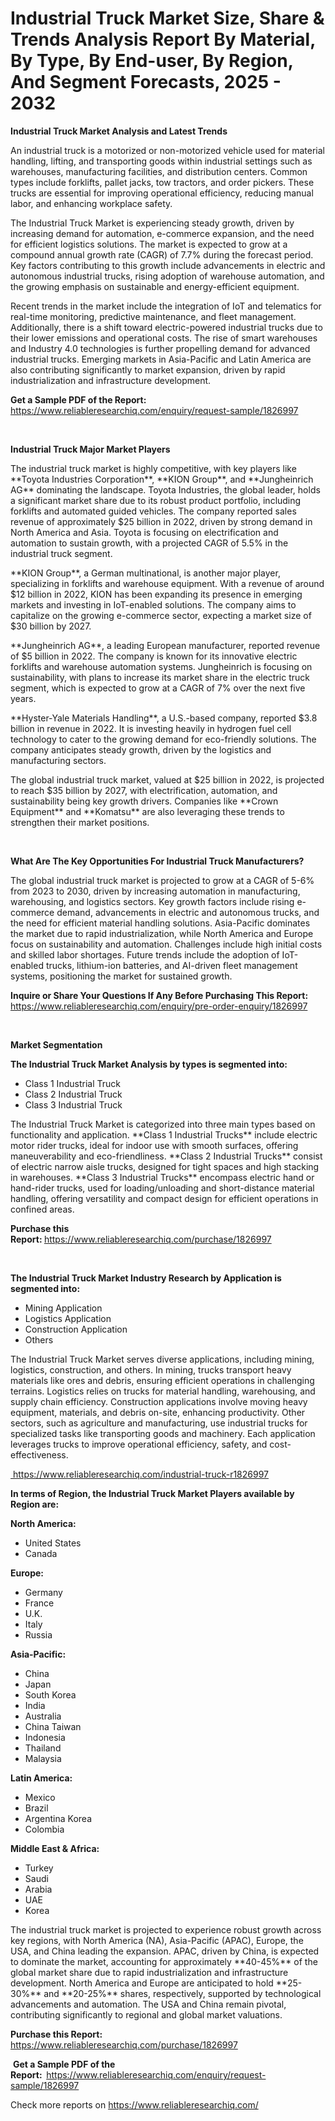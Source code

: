 <p><h1>Industrial Truck Market Size, Share & Trends Analysis Report By Material, By Type, By End-user, By Region, And Segment Forecasts, 2025 - 2032</h1></p><p><strong>Industrial Truck Market Analysis and Latest Trends</strong></p>
<p><p>An industrial truck is a motorized or non-motorized vehicle used for material handling, lifting, and transporting goods within industrial settings such as warehouses, manufacturing facilities, and distribution centers. Common types include forklifts, pallet jacks, tow tractors, and order pickers. These trucks are essential for improving operational efficiency, reducing manual labor, and enhancing workplace safety.</p><p>The Industrial Truck Market is experiencing steady growth, driven by increasing demand for automation, e-commerce expansion, and the need for efficient logistics solutions. The market is expected to grow at a compound annual growth rate (CAGR) of 7.7% during the forecast period. Key factors contributing to this growth include advancements in electric and autonomous industrial trucks, rising adoption of warehouse automation, and the growing emphasis on sustainable and energy-efficient equipment.</p><p>Recent trends in the market include the integration of IoT and telematics for real-time monitoring, predictive maintenance, and fleet management. Additionally, there is a shift toward electric-powered industrial trucks due to their lower emissions and operational costs. The rise of smart warehouses and Industry 4.0 technologies is further propelling demand for advanced industrial trucks. Emerging markets in Asia-Pacific and Latin America are also contributing significantly to market expansion, driven by rapid industrialization and infrastructure development.</p></p>
<p><strong>Get a Sample PDF of the Report:&nbsp;</strong> <a href="https://www.reliableresearchiq.com/enquiry/request-sample/1826997?utm_campaign=1129&utm_medium=2&utm_source=Github&utm_content=ia&utm_term=23012025&utm_id=industrial-truck">https://www.reliableresearchiq.com/enquiry/request-sample/1826997</a></p>
<p>&nbsp;</p>
<p><strong>Industrial Truck Major Market Players</strong></p>
<p><p>The industrial truck market is highly competitive, with key players like **Toyota Industries Corporation**, **KION Group**, and **Jungheinrich AG** dominating the landscape. Toyota Industries, the global leader, holds a significant market share due to its robust product portfolio, including forklifts and automated guided vehicles. The company reported sales revenue of approximately $25 billion in 2022, driven by strong demand in North America and Asia. Toyota is focusing on electrification and automation to sustain growth, with a projected CAGR of 5.5% in the industrial truck segment.</p><p>**KION Group**, a German multinational, is another major player, specializing in forklifts and warehouse equipment. With a revenue of around $12 billion in 2022, KION has been expanding its presence in emerging markets and investing in IoT-enabled solutions. The company aims to capitalize on the growing e-commerce sector, expecting a market size of $30 billion by 2027.</p><p>**Jungheinrich AG**, a leading European manufacturer, reported revenue of $5 billion in 2022. The company is known for its innovative electric forklifts and warehouse automation systems. Jungheinrich is focusing on sustainability, with plans to increase its market share in the electric truck segment, which is expected to grow at a CAGR of 7% over the next five years.</p><p>**Hyster-Yale Materials Handling**, a U.S.-based company, reported $3.8 billion in revenue in 2022. It is investing heavily in hydrogen fuel cell technology to cater to the growing demand for eco-friendly solutions. The company anticipates steady growth, driven by the logistics and manufacturing sectors.</p><p>The global industrial truck market, valued at $25 billion in 2022, is projected to reach $35 billion by 2027, with electrification, automation, and sustainability being key growth drivers. Companies like **Crown Equipment** and **Komatsu** are also leveraging these trends to strengthen their market positions.</p></p>
<p>&nbsp;</p>
<p><strong>What Are The Key Opportunities For Industrial Truck Manufacturers?</strong></p>
<p><p>The global industrial truck market is projected to grow at a CAGR of 5-6% from 2023 to 2030, driven by increasing automation in manufacturing, warehousing, and logistics sectors. Key growth factors include rising e-commerce demand, advancements in electric and autonomous trucks, and the need for efficient material handling solutions. Asia-Pacific dominates the market due to rapid industrialization, while North America and Europe focus on sustainability and automation. Challenges include high initial costs and skilled labor shortages. Future trends include the adoption of IoT-enabled trucks, lithium-ion batteries, and AI-driven fleet management systems, positioning the market for sustained growth.</p></p>
<p><strong>Inquire or Share Your Questions If Any Before Purchasing This Report:</strong> <a href="https://www.reliableresearchiq.com/enquiry/pre-order-enquiry/1826997?utm_campaign=1129&utm_medium=2&utm_source=Github&utm_content=ia&utm_term=23012025&utm_id=industrial-truck">https://www.reliableresearchiq.com/enquiry/pre-order-enquiry/1826997</a></p>
<p>&nbsp;</p>
<p><strong>Market Segmentation</strong></p>
<p><strong>The Industrial Truck Market Analysis by types is segmented into:</strong></p>
<p><ul><li>Class 1 Industrial Truck</li><li>Class 2 Industrial Truck</li><li>Class 3 Industrial Truck</li></ul></p>
<p><p>The Industrial Truck Market is categorized into three main types based on functionality and application. **Class 1 Industrial Trucks** include electric motor rider trucks, ideal for indoor use with smooth surfaces, offering maneuverability and eco-friendliness. **Class 2 Industrial Trucks** consist of electric narrow aisle trucks, designed for tight spaces and high stacking in warehouses. **Class 3 Industrial Trucks** encompass electric hand or hand-rider trucks, used for loading/unloading and short-distance material handling, offering versatility and compact design for efficient operations in confined areas.</p></p>
<p><strong>Purchase this Report:&nbsp;</strong><a href="https://www.reliableresearchiq.com/purchase/1826997?utm_campaign=1129&utm_medium=2&utm_source=Github&utm_content=ia&utm_term=23012025&utm_id=industrial-truck">https://www.reliableresearchiq.com/purchase/1826997</a></p>
<p>&nbsp;</p>
<p><strong>The Industrial Truck Market Industry Research by Application is segmented into:</strong></p>
<p><ul><li>Mining Application</li><li>Logistics Application</li><li>Construction Application</li><li>Others</li></ul></p>
<p><p>The Industrial Truck Market serves diverse applications, including mining, logistics, construction, and others. In mining, trucks transport heavy materials like ores and debris, ensuring efficient operations in challenging terrains. Logistics relies on trucks for material handling, warehousing, and supply chain efficiency. Construction applications involve moving heavy equipment, materials, and debris on-site, enhancing productivity. Other sectors, such as agriculture and manufacturing, use industrial trucks for specialized tasks like transporting goods and machinery. Each application leverages trucks to improve operational efficiency, safety, and cost-effectiveness.</p></p>
<p><a href="https://www.reliableresearchiq.com/industrial-truck-r1826997?utm_campaign=1129&utm_medium=2&utm_source=Github&utm_content=ia&utm_term=23012025&utm_id=industrial-truck">&nbsp;https://www.reliableresearchiq.com/industrial-truck-r1826997</a></p>
<p><strong>In terms of Region, the Industrial Truck Market Players available by Region are:</strong></p>
<p>
    <p> <strong> North America: </strong>
        <ul>
            <li>United States</li>
            <li>Canada</li>
        </ul>
        </p> 
    <p> <strong> Europe: </strong>
        <ul>
            <li>Germany</li>
            <li>France</li>
            <li>U.K.</li>
            <li>Italy</li>
            <li>Russia</li>
        </ul>
        </p> 
    <p> <strong> Asia-Pacific: </strong>
        <ul>
            <li>China</li>
            <li>Japan</li>
            <li>South Korea</li>
            <li>India</li>
            <li>Australia</li>
            <li>China Taiwan</li>
            <li>Indonesia</li>
            <li>Thailand</li>
            <li>Malaysia</li>
        </ul>
        </p> 
    <p> <strong> Latin America: </strong>
        <ul>
            <li>Mexico</li>
            <li>Brazil</li>
            <li>Argentina Korea</li>
            <li>Colombia</li>
        </ul>
        </p> 
    <p> <strong> Middle East & Africa: </strong>
        <ul>
            <li>Turkey</li>
            <li>Saudi</li>
            <li>Arabia</li>
            <li>UAE</li>
            <li>Korea</li>
        </ul>
    </p>
    </p>
<p><p>The industrial truck market is projected to experience robust growth across key regions, with North America (NA), Asia-Pacific (APAC), Europe, the USA, and China leading the expansion. APAC, driven by China, is expected to dominate the market, accounting for approximately **40-45%** of the global market share due to rapid industrialization and infrastructure development. North America and Europe are anticipated to hold **25-30%** and **20-25%** shares, respectively, supported by technological advancements and automation. The USA and China remain pivotal, contributing significantly to regional and global market valuations.</p></p>
<p><strong>Purchase this Report: </strong><a href="https://www.reliableresearchiq.com/purchase/1826997?utm_campaign=1129&utm_medium=2&utm_source=Github&utm_content=ia&utm_term=23012025&utm_id=industrial-truck">https://www.reliableresearchiq.com/purchase/1826997</a></p>
<p>&nbsp;<strong>Get a Sample PDF of the Report:&nbsp;&nbsp;</strong><a href="https://www.reliableresearchiq.com/enquiry/request-sample/1826997?utm_campaign=1129&utm_medium=2&utm_source=Github&utm_content=ia&utm_term=23012025&utm_id=industrial-truck">https://www.reliableresearchiq.com/enquiry/request-sample/1826997</a></p>
<p><strong></strong></p>
<p>Check more reports on <a href="https://www.reliableresearchiq.com/?utm_campaign=1129&utm_medium=2&utm_source=Github&utm_content=ia&utm_term=23012025&utm_id=industrial-truck">https://www.reliableresearchiq.com/</a></p>